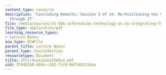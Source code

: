 ```yaml
---
content_type: resource
description: 'Concluding Remarks: Session 3 of 24. Re-Positioning the Value Proposition
  through IT'
file: /media/courses/15-566-information-technology-as-an-integrating-force-in-manufacturing-spring-2003/37d481b8484ac1027cc60df1db311daa_3thirdsession15566v3.pdf
file_type: application/pdf
learning_resource_types:
- Lecture Notes
ocw_type: OCWFile
parent_title: Lecture Notes
parent_type: CourseSection
resourcetype: Document
title: 3thirdsession15566v3.pdf
uid: 37d481b8-484a-c102-7cc6-0df1db311daa
---
```

